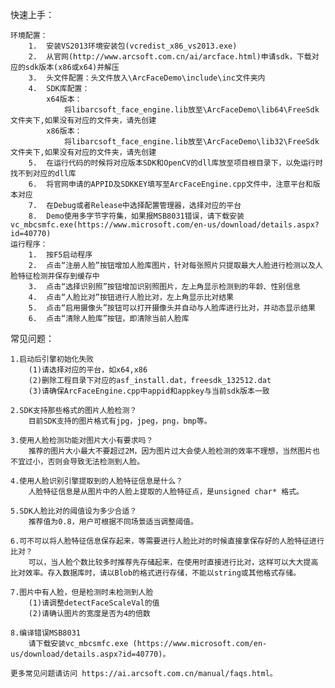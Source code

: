 快速上手：

    环境配置：
        1.	安装VS2013环境安装包(vcredist_x86_vs2013.exe)
        2.	从官网(http://www.arcsoft.com.cn/ai/arcface.html)申请sdk，下载对应的sdk版本(x86或x64)并解压
        3.	头文件配置：头文件放入\ArcFaceDemo\include\inc文件夹内
        4.	SDK库配置：
            x64版本：
                将libarcsoft_face_engine.lib放至\ArcFaceDemo\lib64\FreeSdk文件夹下,如果没有对应的文件夹，请先创建
            x86版本：
                将libarcsoft_face_engine.lib放至\ArcFaceDemo\lib32\FreeSdk文件夹下,如果没有对应的文件夹，请先创建
        5.	在运行代码的时候将对应版本SDK和OpenCV的dll库放至项目根目录下，以免运行时找不到对应的dll库
        6.	将官网申请的APPID及SDKKEY填写至ArcFaceEngine.cpp文件中，注意平台和版本对应
        7.	在Debug或者Release中选择配置管理器，选择对应的平台
        8.	Demo使用多字节字符集，如果报MSB8031错误，请下载安装vc_mbcsmfc.exe(https://www.microsoft.com/en-us/download/details.aspx?id=40770)
    运行程序：
        1.	按F5启动程序
        2.	点击“注册人脸”按钮增加人脸库图片，针对每张照片只提取最大人脸进行检测以及人脸特征检测并保存到缓存中
        3.	点击“选择识别照”按钮增加识别照图片，左上角显示检测到的年龄、性别信息
        4.	点击“人脸比对”按钮进行人脸比对，左上角显示比对结果
        5.	点击“启用摄像头”按钮可以打开摄像头并自动与人脸库进行比对，并动态显示结果
        6.	点击“清除人脸库”按钮，即清除当前人脸库

常见问题：

	1.启动后引擎初始化失败	
		(1)请选择对应的平台，如x64,x86 
		(2)删除工程目录下对应的asf_install.dat，freesdk_132512.dat
		(3)请确保ArcFaceEngine.cpp中appid和appkey与当前sdk版本一致 

	2.SDK支持那些格式的图片人脸检测？	
		目前SDK支持的图片格式有jpg，jpeg，png，bmp等。
		
	3.使用人脸检测功能对图片大小有要求吗？	
		推荐的图片大小最大不要超过2M，因为图片过大会使人脸检测的效率不理想，当然图片也不宜过小，否则会导致无法检测到人脸。
		
	4.使用人脸识别引擎提取到的人脸特征信息是什么？	
		人脸特征信息是从图片中的人脸上提取的人脸特征点，是unsigned char* 格式。 
		
	5.SDK人脸比对的阈值设为多少合适？	
		推荐值为0.8，用户可根据不同场景适当调整阈值。
		
	6.可不可以将人脸特征信息保存起来，等需要进行人脸比对的时候直接拿保存好的人脸特征进行比对？
		可以，当人脸个数比较多时推荐先存储起来，在使用时直接进行比对，这样可以大大提高比对效率。存入数据库时，请以Blob的格式进行存储，不能以string或其他格式存储。
		
	7.图片中有人脸，但是检测时未检测到人脸	
		(1)请调整detectFaceScaleVal的值
		(2)请确认图片的宽度是否为4的倍数
    
    8.编译错误MSB8031
        请下载安装vc_mbcsmfc.exe (https://www.microsoft.com/en-us/download/details.aspx?id=40770)。
    
    更多常见问题请访问 https://ai.arcsoft.com.cn/manual/faqs.html。

